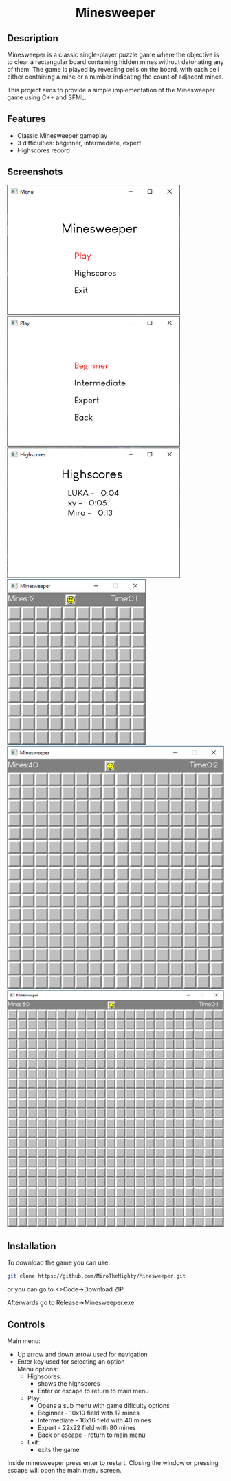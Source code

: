 <h1 align="center">Minesweeper</h1>

<h2 align="left">Description</h2>

Minesweeper is a classic single-player puzzle game where the objective is to clear a rectangular board containing hidden mines without detonating any of them. The game is played by revealing cells on the board, with each cell either containing a mine or a number indicating the count of adjacent mines.

This project aims to provide a simple implementation of the Minesweeper game using C++ and SFML.

<h2 align="left">Features</h2>  

- Classic Minesweeper gameplay        
- 3 difficulties: beginner, intermediate, expert    
- Highscores record    

<h2 align="left">Screenshots</h2>

<img src="Docs/MainMenu.png" alt="Main menu">
<img src="Docs/PlayMenu.png" alt="Play menu">
<img src="Docs/HighscoresMenu.png" alt="Highscores menu">
<img src="Docs/Beginner.png" alt="Beginner">
<img src="Docs/Intermediate.png" alt="Intermediate">
<img src="Docs/Expert.png" alt="Expert">


<h2 align="left">Installation</h2>

To download the game you can use:

```bash
git clone https://github.com/MiroTheMighty/Minesweeper.git
```

or you can go to <>Code->Download ZIP.  

Afterwards go to Release->Minesweeper.exe

<h2 align="left">Controls</h2>

Main menu:  
- Up arrow and down arrow used for navigation  
- Enter key used for selecting an option  
Menu options:  
  - Highscores:  
    - shows the highscores  
    - Enter or escape to return to main menu  
  - Play:  
    - Opens a sub menu with game dificulty options  
    - Beginner - 10x10 field with 12 mines  
    - Intermediate - 16x16 field with 40 mines  
    - Expert - 22x22 field with 80 mines  
    - Back or escape - return to main menu  
  - Exit:  
    - exits the game
 
Inside minesweeper press enter to restart. Closing the window or pressing escape will open the main menu screen.
